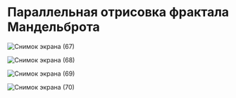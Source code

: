 # Параллельная отрисовка фрактала Мандельброта 

![Снимок экрана (67)](https://github.com/maks2035/Project1_03_04/assets/79210414/c1144a64-c3a6-4b71-8339-c1395943b82e)

![Снимок экрана (68)](https://github.com/maks2035/Project1_03_04/assets/79210414/662129f5-7864-45ac-8da4-8c2bb1b6b00b)

![Снимок экрана (69)](https://github.com/maks2035/Project1_03_04/assets/79210414/53b00a32-1ea3-4b71-bbc7-dddb5304a86b)

![Снимок экрана (70)](https://github.com/maks2035/Project1_03_04/assets/79210414/004d159e-d8af-4ba0-bd63-6dd634a67136)
